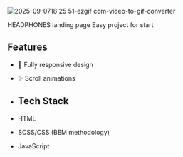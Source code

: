 
![2025-09-0718 25 51-ezgif com-video-to-gif-converter](https://github.com/user-attachments/assets/0d16d2ae-fdfb-4a4b-bae5-b2782ad2de2c)

HEADPHONES landing page
Easy project for start

## Features
- 📱 Fully responsive design
- ✨ Scroll animations 

- ## Tech Stack
- HTML
- SCSS/CSS (BEM methodology)
- JavaScript

